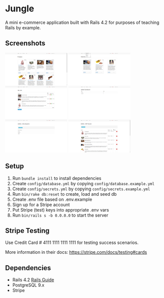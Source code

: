 # Jungle

A mini e-commerce application built with Rails 4.2 for purposes of teaching Rails by example.

## Screenshots

<img src="screenshots/home.png" alt="Home page" width="200" />
<img src="screenshots/categories.png" alt="Categories" width="200" />
<img src="screenshots/cart.png" alt="Cart" width="200" />
<img src="screenshots/admin_dashboard.png" alt="admin dashboard" width="200" />
<img src="screenshots/admin_categories.png" alt="Admin Categories" width="200" />
<img src="screenshots/admin_products.png" alt="Admin Products" width="200" />


## Setup

1. Run `bundle install` to install dependencies
2. Create `config/database.yml` by copying `config/database.example.yml`
3. Create `config/secrets.yml` by copying `config/secrets.example.yml`
4. Run `bin/rake db:reset` to create, load and seed db
5. Create .env file based on .env.example
6. Sign up for a Stripe account
7. Put Stripe (test) keys into appropriate .env vars
8. Run `bin/rails s -b 0.0.0.0` to start the server

## Stripe Testing

Use Credit Card # 4111 1111 1111 1111 for testing success scenarios.

More information in their docs: <https://stripe.com/docs/testing#cards>

## Dependencies

* Rails 4.2 [Rails Guide](http://guides.rubyonrails.org/v4.2/)
* PostgreSQL 9.x
* Stripe

